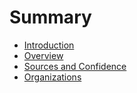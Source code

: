 # Summary

* [Introduction](README.md)
* [Overview](overview.md)
* [Sources and Confidence](sources_confidence.md)
* [Organizations](organizations.md)

